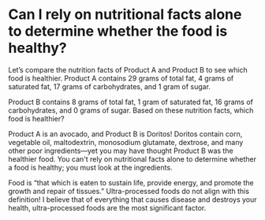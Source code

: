 # Can I rely on nutritional facts alone to determine whether the food is healthy?

Let’s compare the nutrition facts of Product A and Product B to see which food is healthier. Product A contains 29 grams of total fat, 4 grams of saturated fat, 17 grams of carbohydrates, and 1 gram of sugar.

Product B contains 8 grams of total fat, 1 gram of saturated fat, 16 grams of carbohydrates, and 0 grams of sugar. Based on these nutrition facts, which food is healthier?

Product A is an avocado, and Product B is Doritos! Doritos contain corn, vegetable oil, maltodextrin, monosodium glutamate, dextrose, and many other poor ingredients—yet you may have thought Product B was the healthier food. You can't rely on nutritional facts alone to determine whether a food is healthy; you must look at the ingredients.

Food is “that which is eaten to sustain life, provide energy, and promote the growth and repair of tissues.” Ultra-processed foods do not align with this definition! I believe that of everything that causes disease and destroys your health, ultra-processed foods are the most significant factor.